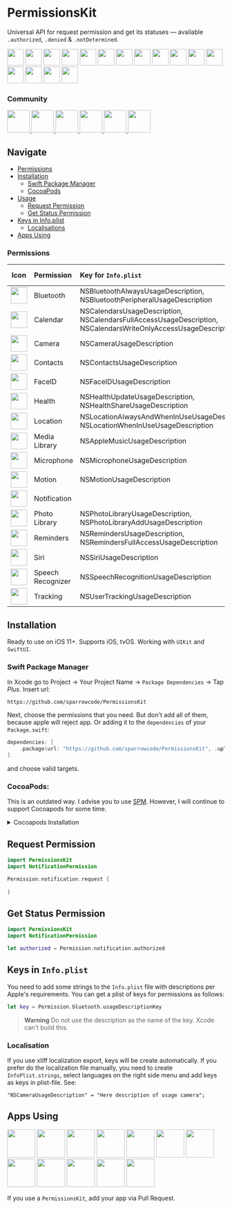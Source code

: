# PermissionsKit 

Universal API for request permission and get its statuses — available `.authorized`, `.denied` & `.notDetermined`.

<p float="left">
    <img src="https://cdn.sparrowcode.io/github/permissionskit/icons/camera.png" width="38">
    <img src="https://cdn.sparrowcode.io/github/permissionskit/icons/photos.png" width="38">
    <img src="https://cdn.sparrowcode.io/github/permissionskit/icons/notifications.png" width="38">
    <img src="https://cdn.sparrowcode.io/github/permissionskit/icons/location.png" width="38">
    <img src="https://cdn.sparrowcode.io/github/permissionskit/icons/microphone.png" width="38">
    <img src="https://cdn.sparrowcode.io/github/permissionskit/icons/calendar.png" width="38">
    <img src="https://cdn.sparrowcode.io/github/permissionskit/icons/contacts.png" width="38">
    <img src="https://cdn.sparrowcode.io/github/permissionskit/icons/reminders.png" width="38">
    <img src="https://cdn.sparrowcode.io/github/permissionskit/icons/motion.png" width="38">
    <img src="https://cdn.sparrowcode.io/github/permissionskit/icons/music.png" width="38">
    <img src="https://cdn.sparrowcode.io/github/permissionskit/icons/speech.png" width="38">
    <img src="https://cdn.sparrowcode.io/github/permissionskit/icons/bluetooth.png" width="38">
    <img src="https://cdn.sparrowcode.io/github/permissionskit/icons/health.png" width="38">
    <img src="https://cdn.sparrowcode.io/github/permissionskit/icons/tracking.png" width="38">
    <img src="https://cdn.sparrowcode.io/github/permissionskit/icons/faceid.png" width="38">
    <img src="https://cdn.sparrowcode.io/github/permissionskit/icons/siri.png" width="38">
</p>

### Community

<p float="left">
    <a href="https://twitter.com/sparrowcode_en">
        <img src="https://cdn.sparrowcode.io/github/badges/twitter-en.png?version=5" height="52">
    </a>
    <a href="https://twitter.com/sparrowcode_">
        <img src="https://cdn.sparrowcode.io/github/badges/twitter-ru.png?version=5" height="52">
    </a>
    <a href="https://t.me/sparrowcode_en">
        <img src="https://cdn.sparrowcode.io/github/badges/telegram-en.png?version=2" height="52">
    </a>
    <a href="https://t.me/sparrowcode">
        <img src="https://cdn.sparrowcode.io/github/badges/telegram-ru.png?version=2" height="52">
    </a>
        <a href="https://youtube.com/@sparrowcode">
        <img src="https://cdn.sparrowcode.io/github/badges/youtube-ru.png?version=1" height="52">
    </a>
    <a href="#apps-using">
        <img src="https://cdn.sparrowcode.io/github/badges/download-on-the-appstore.png?version=4" height="52">
    </a>
</p>

## Navigate

- [Permissions](#permissions)
- [Installation](#installation)
    - [Swift Package Manager](#swift-package-manager)
    - [CocoaPods](#cocoapods)
- [Usage](#request-permission)
    - [Request Permission](#request-permission)
    - [Get Status Permission](#get-status-permission)
- [Keys in Info.plist](#keys-in-infoplist)
    - [Localisations](#localisation)
- [Apps Using](#apps-using)

### Permissions

| Icon |  Permission | Key for `Info.plist` | Get Status | Make Request |
| :--: | :---------- | :------------------- | :--------: | :----------: |
| <img src="https://cdn.sparrowcode.io/github/permissionskit/icons/bluetooth.png" width="38"> | Bluetooth | NSBluetoothAlwaysUsageDescription, NSBluetoothPeripheralUsageDescription | ✅ | ✅ |
| <img src="https://cdn.sparrowcode.io/github/permissionskit/icons/calendar.png" width="38"> | Calendar | NSCalendarsUsageDescription, NSCalendarsFullAccessUsageDescription, NSCalendarsWriteOnlyAccessUsageDescription | ✅ | ✅ |
| <img src="https://cdn.sparrowcode.io/github/permissionskit/icons/camera.png" width="38"> | Camera | NSCameraUsageDescription | ✅ | ✅ |
| <img src="https://cdn.sparrowcode.io/github/permissionskit/icons/contacts.png" width="38"> | Contacts | NSContactsUsageDescription | ✅ | ✅ |
| <img src="https://cdn.sparrowcode.io/github/permissionskit/icons/faceid.png" width="38"> | FaceID | NSFaceIDUsageDescription | ✅ | ✅ |
| <img src="https://cdn.sparrowcode.io/github/permissionskit/icons/health.png" width="38"> | Health | NSHealthUpdateUsageDescription, NSHealthShareUsageDescription | ✅ | ✅ |
| <img src="https://cdn.sparrowcode.io/github/permissionskit/icons/location.png" width="38"> | Location | NSLocationAlwaysAndWhenInUseUsageDescription NSLocationWhenInUseUsageDescription | ✅ | ✅ |
| <img src="https://cdn.sparrowcode.io/github/permissionskit/icons/music.png" width="38"> | Media Library | NSAppleMusicUsageDescription | ✅ | ✅ |
| <img src="https://cdn.sparrowcode.io/github/permissionskit/icons/microphone.png" width="38"> | Microphone | NSMicrophoneUsageDescription | ✅ | ✅ |
| <img src="https://cdn.sparrowcode.io/github/permissionskit/icons/motion.png" width="38"> | Motion | NSMotionUsageDescription | ✅ | ✅ |
| <img src="https://cdn.sparrowcode.io/github/permissionskit/icons/notifications.png" width="38"> | Notification | | ✅ | ✅ |
| <img src="https://cdn.sparrowcode.io/github/permissionskit/icons/photos.png" width="38"> | Photo Library | NSPhotoLibraryUsageDescription, NSPhotoLibraryAddUsageDescription | ✅ | ✅ |
| <img src="https://cdn.sparrowcode.io/github/permissionskit/icons/reminders.png" width="38"> | Reminders | NSRemindersUsageDescription, NSRemindersFullAccessUsageDescription | ✅ | ✅ |
| <img src="https://cdn.sparrowcode.io/github/permissionskit/icons/siri.png" width="38"> | Siri | NSSiriUsageDescription | ✅ | ✅ |
| <img src="https://cdn.sparrowcode.io/github/permissionskit/icons/speech.png" width="38"> | Speech Recognizer | NSSpeechRecognitionUsageDescription | ✅ | ✅ |
| <img src="https://cdn.sparrowcode.io/github/permissionskit/icons/tracking.png" width="38"> | Tracking | NSUserTrackingUsageDescription | ✅ | ✅ |

## Installation

Ready to use on iOS 11+. Supports iOS, tvOS. Working with `UIKit` and `SwiftUI`.

### Swift Package Manager

In Xcode go to Project -> Your Project Name -> `Package Dependencies` -> Tap *Plus*. Insert url:

```
https://github.com/sparrowcode/PermissionsKit
```

Next, choose the permissions that you need. But don't add all of them, because apple will reject app.
Or adding it to the `dependencies` of your `Package.swift`:

```swift
dependencies: [
    .package(url: "https://github.com/sparrowcode/PermissionsKit", .upToNextMajor(from: "10.0.1"))
]
```

and choose valid targets.

### CocoaPods:

This is an outdated way. I advise you to use [SPM](#swift-package-manager). However, I will continue to support Cocoapods for some time.

<details><summary>Cocoapods Installation</summary>

[CocoaPods](https://cocoapods.org) is a dependency manager. For usage and installation instructions, visit their website. To integrate using CocoaPods, specify it in your `Podfile`:

```ruby
pod 'PermissionsKit/NotificationPermission', :git => 'https://github.com/sparrowcode/PermissionsKit'
```

Due to Apple's new policy regarding permission access you need to specifically define what kind of permissions you want to access using subspecs.

```ruby
pod 'PermissionsKit/CameraPermission', :git => 'https://github.com/sparrowcode/PermissionsKit'
pod 'PermissionsKit/ContactsPermission', :git => 'https://github.com/sparrowcode/PermissionsKit'
pod 'PermissionsKit/CalendarPermission', :git => 'https://github.com/sparrowcode/PermissionsKit'
pod 'PermissionsKit/PhotoLibraryPermission', :git => 'https://github.com/sparrowcode/PermissionsKit'
pod 'PermissionsKit/NotificationPermission', :git => 'https://github.com/sparrowcode/PermissionsKit'
pod 'PermissionsKit/MicrophonePermission', :git => 'https://github.com/sparrowcode/PermissionsKit'
pod 'PermissionsKit/RemindersPermission', :git => 'https://github.com/sparrowcode/PermissionsKit'
pod 'PermissionsKit/SpeechRecognizerPermission', :git => 'https://github.com/sparrowcode/PermissionsKit'
pod 'PermissionsKit/LocationWhenInUsePermission', :git => 'https://github.com/sparrowcode/PermissionsKit'
pod 'PermissionsKit/LocationAlwaysPermission', :git => 'https://github.com/sparrowcode/PermissionsKit'
pod 'PermissionsKit/MotionPermission', :git => 'https://github.com/sparrowcode/PermissionsKit'
pod 'PermissionsKit/MediaLibraryPermission', :git => 'https://github.com/sparrowcode/PermissionsKit'
pod 'PermissionsKit/BluetoothPermission', :git => 'https://github.com/sparrowcode/PermissionsKit'
pod 'PermissionsKit/TrackingPermission', :git => 'https://github.com/sparrowcode/PermissionsKit'
pod 'PermissionsKit/FaceIDPermission', :git => 'https://github.com/sparrowcode/PermissionsKit'
pod 'PermissionsKit/SiriPermission', :git => 'https://github.com/sparrowcode/PermissionsKit'
pod 'PermissionsKit/HealthPermission', :git => 'https://github.com/sparrowcode/PermissionsKit'
```
</details>

## Request Permission

```swift
import PermissionsKit
import NotificationPermission

Permission.notification.request {
    
}
```

## Get Status Permission

```swift
import PermissionsKit
import NotificationPermission

let authorized = Permission.notification.authorized
```

## Keys in `Info.plist`

You need to add some strings to the `Info.plist` file with descriptions per Apple's requirements. You can get a plist of keys for permissions as follows:

```swift
let key = Permission.bluetooth.usageDescriptionKey
```

> **Warning**
> Do not use the description as the name of the key. Xcode can't build this.

### Localisation

If you use xliff localization export, keys will be create automatically. If you prefer do the localization file manually, you need to create `InfoPlist.strings`, select languages on the right side menu and add keys as keys in plist-file. See:

```
"NSCameraUsageDescription" = "Here description of usage camera";
```

## Apps Using

<p float="left">
    <a href="https://apps.apple.com/app/id1487937127"><img src="https://cdn.sparrowcode.io/github/apps-using/id1487937127.png?version=2" height="65"></a>
    <a href="https://apps.apple.com/app/id1624477055"><img src="https://cdn.sparrowcode.io/github/apps-using/id1624477055.png?version=2" height="65"></a>
    <a href="https://apps.apple.com/app/id1625641322"><img src="https://cdn.sparrowcode.io/github/apps-using/id1625641322.png?version=2" height="65"></a>
    <a href="https://apps.apple.com/app/id1625641322"><img src="https://cdn.sparrowcode.io/github/apps-using/id6449774982.png?version=2" height="65"></a>
    <a href="https://apps.apple.com/app/id875280793"><img src="https://cdn.sparrowcode.io/github/apps-using/id875280793.png?version=2" height="65"></a>
    <a href="https://apps.apple.com/app/id743843090"><img src="https://cdn.sparrowcode.io/github/apps-using/id743843090.png?version=2" height="65"></a>
    <a href="https://apps.apple.com/app/id537070378"><img src="https://cdn.sparrowcode.io/github/apps-using/id537070378.png?version=2" height="65"></a>
    <a href="https://apps.apple.com/app/id1617055933"><img src="https://cdn.sparrowcode.io/github/apps-using/id1617055933.png?version=2" height="65"></a>
    <a href="https://apps.apple.com/app/id1596657751"><img src="https://cdn.sparrowcode.io/github/apps-using/id1596657751.png?version=2" height="65"></a>
    <a href="https://apps.apple.com/app/id1459483980"><img src="https://cdn.sparrowcode.io/github/apps-using/id1459483980.png?version=2" height="65"></a>
    <a href="https://apps.apple.com/app/id1544749600"><img src="https://cdn.sparrowcode.io/github/apps-using/id1544749600.png" height="65"></a>
    <a href="https://apps.apple.com/app/id6452079114"><img src="https://cdn.sparrowcode.io/github/apps-using/id6452079114.png" height="65"></a>
</p>

If you use a `PermissionsKit`, add your app via Pull Request.

